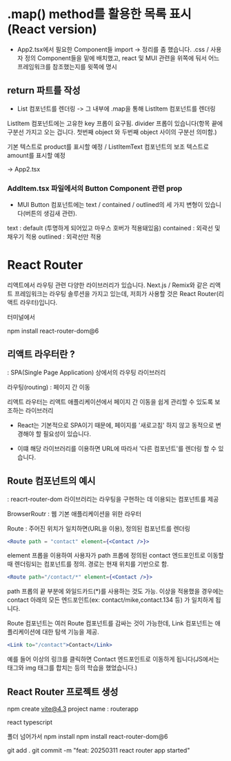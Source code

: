 #  .map() method를 활용한 목록 표시(React version)

- App2.tsx에서 필요한 Component들 import ->  정리를 좀 했습니다. .css / 사용자 정의 Component들을 밑에 배치했고, react 및 MUI 관련을 위쪽에 둬서 어느 프레임워크를 참조했는지를 윗쪽에 명시

## return 파트를 작성

- List 컴포넌트를 렌더링 -> 그 내부에 .map을 통해 ListItem 컴포넌트를 렌더링

ListItem 컴포넌트에는 고유한 key 프롭이 요구됨. divider 프롭이 있습니다(항목 끝에 구분선 가지고 오는 겁니다. 첫번째 object 와 두번째 object 사이의 구분선 의미함.)

기본 텍스트로 product를 표시할 예정 / ListItemText 컴포넌트의 보조 텍스트로 amount를 표시할 예정

-> App2.tsx

### AddItem.tsx 파일에서의 Button Component 관련 prop

- MUI Button 컴포넌트에는 text / contained / outlined의 세 가지 변형이 있습니다(버튼의 생김새 관련). 

text : default (투명하게 되어있고 마우스 호버가 적용돼있음)
contained : 외곽선 및 채우기 적용
outlined : 외곽선만 적용

# React Router

리액트에서 라우팅 관련 다양한 라이브러리가 있습니다. Next.js / Remix와 같은 리액트 프레임워크는 라우팅 솔루션을 가지고 있는데, 저희가 사용할 것은 React Router(리액트 라우터)입니다.

터미널에서 

npm install react-router-dom@6

## 리액트 라우터란 ? 

: SPA(Single Page Application) 상에서의 라우팅 라이브러리

라우팅(routing) : 페이지 간 이동

리액트 라우터는 리액트 애플리케이션에서 페이지 간 이동을 쉽게 관리할 수 있도록 보조하는 라이브러리

- React는 기본적으로 SPA이기 때문에, 페이지를 '새로고침' 하지 않고 동적으로 변경해야 할 필요성이 있습니다.

- 이떄 해당 라이브러리를 이용하면 URL에 따라서 '다른 컴포넌트'를 렌더링 할 수 있습니다.

## Route 컴포넌트의 예시

: reacrt-router-dom 라이브러리는 라우팅을 구현하는 데 이용되는 컴포넌트를 제공

BrowserRoutr : 웹 기본 애플리케이션을 위한 라우터

Route : 주어진 위치가 일치하면(URL을 이용), 정의된 컴포넌트를 렌더링

```jsx
<Route path = "contact" element={<Contact />}>
```

element 프롭을 이용하여 사용자가 path 프롭에 정의된 contact 엔드포인트로 이동할 때 렌더링되는 컴포넌트를 정의. 경로는 현재 위치를 기반으로 함.

```jsx
<Route path="/contact/*" element={<Contact />}>
```

path 프롭의 끝 부분에 와일드카드(*)를 사용하는 것도 가능.
이상을 적용했을 경우에는 contact 아래의 모든 엔드포인트(ex: contact/mike,contact.134 등) 가 일치하게 됩니다.

Route 컴포넌트는 여러 Route 컴포넌트를 감싸는 것이 가능한데, Link 컴포넌트는 애플리케이션에 대한 탐색 기능을 제공.

```jsx
<Link to="/contact">Contact</Link>
```
예를 들어 이상의 링크를 클릭하면 Contact 엔드포인트로 이동하게 됩니다(JS에서는<a>태그와 img 태그를 합치는 등의 학습을 했었습니다.)

## React Router 프로젝트 생성

npm create vite@4.3
project name : routerapp

react
typescript

폴더 넘어가서 npm install
npm install react-router-dom@6

git add .
git commit -m "feat: 20250311 react router app started"









